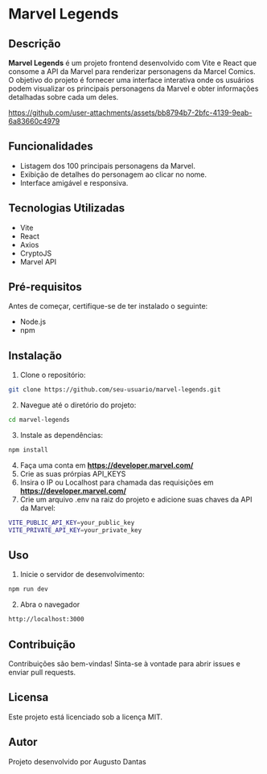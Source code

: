 # Marvel Legends

## Descrição
**Marvel Legends** é um projeto frontend desenvolvido com Vite e React que consome a API da Marvel para renderizar personagens da Marcel Comics. O objetivo do projeto é fornecer uma interface interativa onde os usuários podem visualizar os principais personagens da Marvel e obter informações detalhadas sobre cada um deles.

https://github.com/user-attachments/assets/bb8794b7-2bfc-4139-9eab-6a83660c4979


## Funcionalidades

- Listagem dos 100 principais personagens da Marvel.
- Exibição de detalhes do personagem ao clicar no nome.
- Interface amigável e responsiva.

## Tecnologias Utilizadas

- Vite
- React
- Axios
- CryptoJS
- Marvel API

## Pré-requisitos

Antes de começar, certifique-se de ter instalado o seguinte:

- Node.js
- npm

## Instalação
1. Clone o repositório:
```bash
git clone https://github.com/seu-usuario/marvel-legends.git
```
2. Navegue até o diretório do projeto:
```bash
cd marvel-legends
```
3. Instale as dependências:
```bash
npm install
```
4. Faça uma conta em **https://developer.marvel.com/**
5. Crie as suas prórpias API_KEYS
6. Insira o IP ou Localhost para chamada das requisições em **https://developer.marvel.com/**
7. Crie um arquivo .env na raiz do projeto e adicione suas chaves da API da Marvel:
```bash
VITE_PUBLIC_API_KEY=your_public_key
VITE_PRIVATE_API_KEY=your_private_key
```

## Uso 
1. Inicie o servidor de desenvolvimento:
```bash
npm run dev
```
2. Abra o navegador
```bash
http://localhost:3000
``` 

## Contribuição
Contribuições são bem-vindas! Sinta-se à vontade para abrir issues e enviar pull requests.

## Licensa
Este projeto está licenciado sob a licença MIT.

## Autor
Projeto desenvolvido por Augusto Dantas
